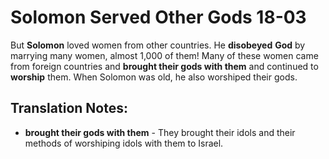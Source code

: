 Solomon Served Other Gods 18-03
=================================


But **Solomon** loved women from other countries. He **disobeyed** **God**
by marrying many women, almost 1,000 of them! Many of these women came
from foreign countries and **brought their gods with them** and continued
to **worship** them. When Solomon was old, he also worshiped their gods.

Translation Notes:
------------------

-   **brought their gods with them** - They brought their idols and
    their methods of worshiping idols with them to Israel.

